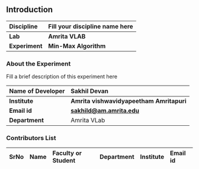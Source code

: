 ## Introduction


<b>Discipline | <b>Fill your discipline name here
:--|:--|
<b> Lab | <b> Amrita VLAB
<b> Experiment|     <b> Min-Max Algorithm

### About the Experiment 

Fill a brief description of this experiment here

<b>Name of Developer | <b> Sakhil Devan 
:--|:--|
<b> Institute | <b> Amrita vishwavidyapeetham Amritapuri 
<b> Email id|     <b> sakhild@am.amrita.edu 
<b> Department |  Amrita VLab

### Contributors List

SrNo | Name | Faculty or Student | Department| Institute | Email id
:--|:--|:--|:--|:--|:--|

